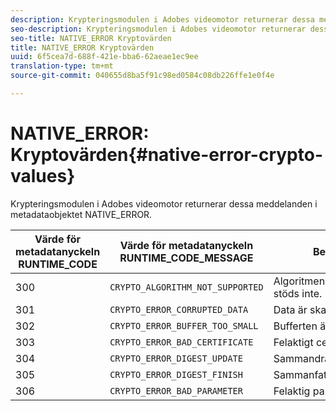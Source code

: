 ```yaml
---
description: Krypteringsmodulen i Adobes videomotor returnerar dessa meddelanden i metadataobjektet NATIVE_ERROR.
seo-description: Krypteringsmodulen i Adobes videomotor returnerar dessa meddelanden i metadataobjektet NATIVE_ERROR.
seo-title: NATIVE_ERROR Kryptovärden
title: NATIVE_ERROR Kryptovärden
uuid: 6f5cea7d-688f-421e-bba6-62aeae1ec9ee
translation-type: tm+mt
source-git-commit: 040655d8ba5f91c98ed0584c08db226ffe1e0f4e

---
```



# NATIVE_ERROR: Kryptovärden{#native-error-crypto-values}

Krypteringsmodulen i Adobes videomotor returnerar dessa meddelanden i metadataobjektet NATIVE_ERROR.

| Värde för metadatanyckeln RUNTIME_CODE | Värde för metadatanyckeln RUNTIME_CODE_MESSAGE | Betydelse |
|---|---|---|
| 300 | `CRYPTO_ALGORITHM_NOT_SUPPORTED` | Algoritmen som används stöds inte. |
| 301 | `CRYPTO_ERROR_CORRUPTED_DATA` | Data är skadade. |
| 302 | `CRYPTO_ERROR_BUFFER_TOO_SMALL` | Bufferten är för liten. |
| 303 | `CRYPTO_ERROR_BAD_CERTIFICATE` | Felaktigt certifikat. |
| 304 | `CRYPTO_ERROR_DIGEST_UPDATE` | Sammandragsuppdatering. |
| 305 | `CRYPTO_ERROR_DIGEST_FINISH` | Sammanfattning. |
| 306 | `CRYPTO_ERROR_BAD_PARAMETER` | Felaktig parameter. |

